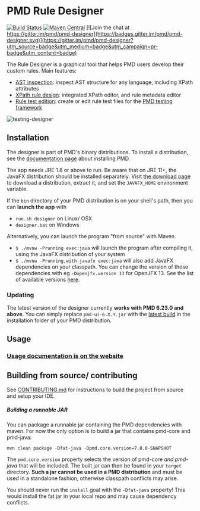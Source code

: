 # PMD Rule Designer

[![Build Status](https://travis-ci.com/pmd/pmd-designer.svg?branch=master)](https://travis-ci.com/pmd/pmd-designer) 
[![Maven Central](https://img.shields.io/maven-central/v/net.sourceforge.pmd/pmd-ui.svg)](https://maven-badges.herokuapp.com/maven-central/net.sourceforge.pmd/pmd-ui)
[![Join the chat at https://gitter.im/pmd/pmd-designer](https://badges.gitter.im/pmd/pmd-designer.svg)](https://gitter.im/pmd/pmd-designer?utm_source=badge&utm_medium=badge&utm_campaign=pr-badge&utm_content=badge)



The Rule Designer is a graphical tool that helps PMD users develop their custom
rules. Main features:
* [AST inspection](https://pmd.github.io/latest/pmd_userdocs_extending_designer_reference.html#ast-inspection): inspect AST structure for any language, including XPath attributes
* [XPath rule design](https://pmd.github.io/latest/pmd_userdocs_extending_designer_reference.html#xpath-rule-design): integrated XPath editor, and rule metadata editor
* [Rule test edition](https://pmd.github.io/latest/pmd_userdocs_extending_designer_reference.html#testing-a-rule): create or edit rule test files for the [PMD testing framework](https://pmd.github.io/latest/pmd_userdocs_extending_testing.html)


![testing-designer](https://user-images.githubusercontent.com/24524930/61461094-504a7900-a970-11e9-822e-30cc121b568c.gif)


## Installation

The designer is part of PMD's binary distributions. To install a distribution, see the [documentation page](https://pmd.github.io/latest/pmd_userdocs_installation.html) about installing PMD.

The app needs JRE 1.8 or above to run. Be aware that on JRE 11+, the JavaFX distribution should be installed separately. Visit [the download page](https://gluonhq.com/products/javafx/) to download a distribution, extract it, and set the `JAVAFX_HOME` environment variable.

If the `bin` directory of your PMD distribution is on your shell's path, then you can **launch the app** with
* `run.sh designer` on Linux/ OSX
* `designer.bat` on Windows

Alternatively, you can launch the program "from source" with Maven.
* `$ ./mvnw -Prunning exec:java` will launch the program after compiling it, using the JavaFX distribution of your system
* `$ ./mvnw -Prunning,with-javafx exec:java` will also add JavaFX dependencies on your classpath.
You can change the version of those dependencies with eg `-Dopenjfx.version 13` for OpenJFX 13.
See the list of available versions [here](https://search.maven.org/artifact/org.openjfx/javafx).

### Updating

The latest version of the designer currently **works with PMD 6.23.0 and above**.
You can simply replace `pmd-ui-6.X.Y.jar` with the [latest build](https://github.com/pmd/pmd-designer/releases/latest) in the installation folder of your
PMD distribution.

## Usage

### [Usage documentation is on the website](https://pmd.github.io/latest/pmd_userdocs_extending_designer_reference.html)

## Building from source/ contributing

See [CONTRIBUTING.md](CONTRIBUTING.md) for instructions to build the project from source and setup your IDE.


##### Building a runnable JAR

You can package a runnable jar containing the PMD dependencies with maven. For
now the only option is to build a jar that contains pmd-core and pmd-java:

```
mvn clean package -Dfat-java -Dpmd.core.version=7.0.0-SNAPSHOT
```
The `pmd.core.version` property selects the version of pmd-core *and pmd-java*
that will be included. The built jar can then be found in your `target` directory.
**Such a jar cannot be used in a PMD distribution** and must be used in a
standalone fashion, otherwise classpath conflicts may arise.

You should never run the `install` goal with the `-Dfat-java` property! This
would install the fat jar in your local repo and may cause dependency conflicts.

